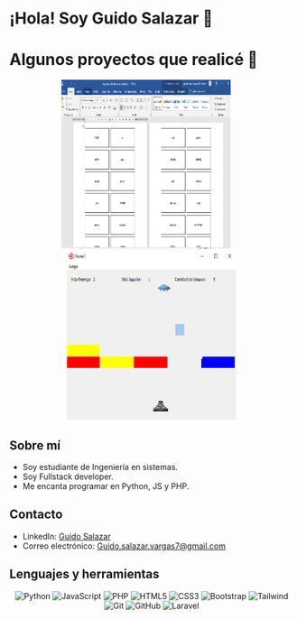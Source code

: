# ¡Hola! Soy Guido Salazar 👋

# Algunos proyectos que realicé 👋

<div align="center">
  <img src="https://github.com/GuidoSV7/GuidoSV7/blob/main/Proyecto%201.PNG" alt="Foto 1" width="300" height="300" style="margin-right: 20px" />
  <img src="https://github.com/GuidoSV7/GuidoSV7/blob/main/Proyecto%202.png" alt="Foto 2" width="300" height="300" />
</div>

## Sobre mí
- Soy estudiante de Ingeniería en sistemas.
- Soy Fullstack developer.
- Me encanta programar en Python, JS y PHP.

## Contacto
- LinkedIn: [Guido Salazar](https://www.linkedin.com/in/guidosalazar/)
- Correo electrónico: Guido.salazar.vargas7@gmail.com

## Lenguajes y herramientas
<p align="center">
  <img src="https://img.icons8.com/color/60/000000/python.png" alt="Python" width="60" height="60"/>
  <img src="https://img.icons8.com/color/60/000000/javascript.png" alt="JavaScript" width="60" height="60"/>
  <img src="https://img.icons8.com/color/60/000000/php-logo.png" alt="PHP" width="60" height="60"/>
  <img src="https://img.icons8.com/color/60/000000/html-5--v1.png" alt="HTML5" width="60" height="60"/>
  <img src="https://img.icons8.com/color/60/000000/css3.png" alt="CSS3" width="60" height="60"/>
  <img src="https://img.icons8.com/color/60/000000/bootstrap.png" alt="Bootstrap" width="60" height="60"/>
  <img src="https://img.icons8.com/color/60/000000/tailwind-css.png" alt="Tailwind" width="60" height="60"/>
  <img src="https://img.icons8.com/color/60/000000/git.png" alt="Git" width="60" height="60"/>
  <img src="https://img.icons8.com/fluent/60/000000/github.png" alt="GitHub" width="60" height="60"/>
  <img src="https://img.icons8.com/fluency/60/000000/laravel.png" alt="Laravel" width="60" height="60"/>
</p>
